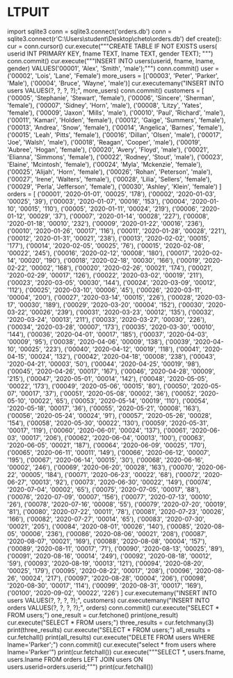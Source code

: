 # LTPUIT
import sqlite3
conn = sqlite3.connect('orders.db')
conn = sqlite3.connect(r'C:\Users\student\Desktop\cheto\orders.db')
def create():
cur = conn.cursor()
cur.execute("""CREATE TABLE IF NOT EXISTS users(
   userid INT PRIMARY KEY,
   fname TEXT,
   lname TEXT,
   gender TEXT);
""")
conn.commit()
cur.execute("""INSERT INTO users(userid, fname, lname, gender) 
   VALUES('00001', 'Alex', 'Smith', 'male');""")
conn.commit()
user = ('00002', 'Lois', 'Lane', 'Female')
more_users = [('00003', 'Peter', 'Parker', 'Male'), ('00004', 'Bruce', 'Wayne', 'male')]
cur.executemany("INSERT INTO users VALUES(?, ?, ?, ?);", more_users)
conn.commit()
customers = [
  ('00005', 'Stephanie', 'Stewart', 'female'), ('00006', 'Sincere', 'Sherman', 'female'), ('00007', 'Sidney', 'Horn', 'male'), 
  ('00008', 'Litzy', 'Yates', 'female'), ('00009', 'Jaxon', 'Mills', 'male'), ('00010', 'Paul', 'Richard', 'male'), 
  ('00011', 'Kamari', 'Holden', 'female'), ('00012', 'Gaige', 'Summers', 'female'), ('00013', 'Andrea', 'Snow', 'female'), 
  ('00014', 'Angelica', 'Barnes', 'female'), ('00015', 'Leah', 'Pitts', 'female'), ('00016', 'Dillan', 'Olsen', 'male'), 
  ('00017', 'Joe', 'Walsh', 'male'), ('00018', 'Reagan', 'Cooper', 'male'), ('00019', 'Aubree', 'Hogan', 'female'), 
  ('00020', 'Avery', 'Floyd', 'male'), ('00021', 'Elianna', 'Simmons', 'female'), ('00022', 'Rodney', 'Stout', 'male'), 
  ('00023', 'Elaine', 'Mcintosh', 'female'), ('00024', 'Myla', 'Mckenzie', 'female'), ('00025', 'Alijah', 'Horn', 'female'),
  ('00026', 'Rohan', 'Peterson', 'male'), ('00027', 'Irene', 'Walters', 'female'), ('00028', 'Lilia', 'Sellers', 'female'), 
  ('00029', 'Perla', 'Jefferson', 'female'), ('00030', 'Ashley', 'Klein', 'female')
]
orders = [
  ('00001', '2020-01-01', '00025', '178'), ('00002', '2020-01-03', '00025', '39'), ('00003', '2020-01-07', '00016', '153'), 
  ('00004', '2020-01-10', '00015', '110'), ('00005', '2020-01-11', '00024', '219'), ('00006', '2020-01-12', '00029', '37'), 
  ('00007', '2020-01-14', '00028', '227'), ('00008', '2020-01-18', '00010', '232'), ('00009', '2020-01-22', '00016', '236'), 
  ('00010', '2020-01-26', '00017', '116'), ('00011', '2020-01-28', '00028', '221'), ('00012', '2020-01-31', '00021', '238'), 
  ('00013', '2020-02-02', '00015', '177'), ('00014', '2020-02-05', '00025', '76'), ('00015', '2020-02-08', '00022', '245'), 
  ('00016', '2020-02-12', '00008', '180'), ('00017', '2020-02-14', '00020', '190'), ('00018', '2020-02-18', '00030', '166'),
  ('00019', '2020-02-22', '00002', '168'), ('00020', '2020-02-26', '00021', '174'), ('00021', '2020-02-29', '00017', '126'), 
  ('00022', '2020-03-02', '00019', '211'), ('00023', '2020-03-05', '00030', '144'), ('00024', '2020-03-09', '00012', '112'), 
  ('00025', '2020-03-10', '00006', '45'), ('00026', '2020-03-11', '00004', '200'), ('00027', '2020-03-14', '00015', '226'), 
  ('00028', '2020-03-17', '00030', '189'), ('00029', '2020-03-20', '00004', '152'), ('00030', '2020-03-22', '00026', '239'), 
  ('00031', '2020-03-23', '00012', '135'), ('00032', '2020-03-24', '00013', '211'), ('00033', '2020-03-27', '00030', '226'), 
  ('00034', '2020-03-28', '00007', '173'), ('00035', '2020-03-30', '00010', '144'), ('00036', '2020-04-01', '00017', '185'), 
  ('00037', '2020-04-03', '00009', '95'), ('00038', '2020-04-06', '00009', '138'), ('00039', '2020-04-10', '00025', '223'), 
  ('00040', '2020-04-12', '00019', '118'), ('00041', '2020-04-15', '00024', '132'), ('00042', '2020-04-18', '00008', '238'), 
  ('00043', '2020-04-21', '00003', '50'), ('00044', '2020-04-25', '00019', '98'), ('00045', '2020-04-26', '00017', '167'), 
  ('00046', '2020-04-28', '00009', '215'), ('00047', '2020-05-01', '00014', '142'), ('00048', '2020-05-05', '00022', '173'),
  ('00049', '2020-05-06', '00015', '80'), ('00050', '2020-05-07', '00017', '37'), ('00051', '2020-05-08', '00002', '36'), 
  ('00052', '2020-05-10', '00022', '65'), ('00053', '2020-05-14', '00019', '110'), ('00054', '2020-05-18', '00017', '36'), 
  ('00055', '2020-05-21', '00008', '163'), ('00056', '2020-05-24', '00024', '91'), ('00057', '2020-05-26', '00028', '154'), 
  ('00058', '2020-05-30', '00022', '130'), ('00059', '2020-05-31', '00017', '119'), ('00060', '2020-06-01', '00024', '137'), 
  ('00061', '2020-06-03', '00017', '206'), ('00062', '2020-06-04', '00013', '100'), ('00063', '2020-06-05', '00021', '187'), 
  ('00064', '2020-06-09', '00025', '170'), ('00065', '2020-06-11', '00011', '149'), ('00066', '2020-06-12', '00007', '195'), 
  ('00067', '2020-06-14', '00015', '30'), ('00068', '2020-06-16', '00002', '246'), ('00069', '2020-06-20', '00028', '163'),
  ('00070', '2020-06-22', '00005', '184'), ('00071', '2020-06-23', '00022', '68'), ('00072', '2020-06-27', '00013', '92'), 
  ('00073', '2020-06-30', '00022', '149'), ('00074', '2020-07-04', '00002', '65'), ('00075', '2020-07-05', '00017', '88'), 
  ('00076', '2020-07-09', '00007', '156'), ('00077', '2020-07-13', '00010', '26'), ('00078', '2020-07-16', '00008', '55'), 
  ('00079', '2020-07-20', '00019', '81'), ('00080', '2020-07-22', '00011', '78'), ('00081', '2020-07-23', '00026', '166'), 
  ('00082', '2020-07-27', '00014', '65'), ('00083', '2020-07-30', '00021', '205'), ('00084', '2020-08-01', '00026', '140'), 
  ('00085', '2020-08-05', '00006', '236'), ('00086', '2020-08-06', '00021', '208'), ('00087', '2020-08-07', '00021', '169'), 
  ('00088', '2020-08-08', '00004', '157'), ('00089', '2020-08-11', '00017', '71'), ('00090', '2020-08-13', '00025', '89'), 
  ('00091', '2020-08-16', '00014', '249'), ('00092', '2020-08-18', '00012', '59'), ('00093', '2020-08-19', '00013', '121'),
  ('00094', '2020-08-20', '00025', '179'), ('00095', '2020-08-22', '00017', '208'), ('00096', '2020-08-26', '00024', '217'), 
  ('00097', '2020-08-28', '00004', '206'), ('00098', '2020-08-30', '00017', '114'), ('00099', '2020-08-31', '00017', '169'), 
  ('00100', '2020-09-02', '00022', '226')
]
cur.executemany("INSERT INTO users VALUES(?, ?, ?, ?);", customers)
cur.executemany("INSERT INTO orders VALUES(?, ?, ?, ?);", orders)
conn.commit()
cur.execute("SELECT * FROM users;")
one_result = cur.fetchone()
print(one_result)
cur.execute("SELECT * FROM users;")
three_results = cur.fetchmany(3)
print(three_results)
cur.execute("SELECT * FROM users;")
all_results = cur.fetchall()
print(all_results)
cur.execute("DELETE FROM users WHERE lname='Parker';")
conn.commit()
cur.execute("select * from users where lname='Parker'")
print(cur.fetchall())
cur.execute("""SELECT *, users.fname, users.lname FROM orders
    LEFT JOIN users ON users.userid=orders.userid;""")
print(cur.fetchall())
